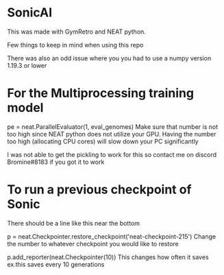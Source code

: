 # SonicAI

This was made with GymRetro and NEAT python. 

Few things to keep in mind when using this repo

There was also an odd issue where you you had to use a numpy version 1.19.3 or lower 

# For the Multiprocessing training model

pe = neat.ParallelEvaluator(1, eval_genomes)
Make sure that number is not too high since NEAT python does not utilize your GPU. Having the number too high (allocating CPU cores) will slow down your PC significantly 

I was not able to get the pickling to work for this so contact me on discord Bromine#8183 if you got it to work

# To run a previous checkpoint of Sonic
There should be a line like this near the bottom

p = neat.Checkpointer.restore_checkpoint('neat-checkpoint-215')
Change the number to whatever checkpoint you would like to restore 

p.add_reporter(neat.Checkpointer(10))
This changes how often it saves ex.this saves every 10 generations
